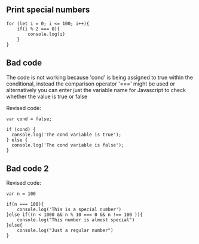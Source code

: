 
<h2>Print special numbers</h2>

```
for (let i = 0; i <= 100; i++){
    if(i % 2 === 0){
        console.log(i)
    }
}

```
<h2>Bad code</h2>
<p>The code is not working because 'cond' is being assigned to true within the conditional, instead the comparison operator '===' might be used or alternatively you can enter just the variable name for Javascript to check whether the value is true or false </p>
<p>Revised code:</p>

```
var cond = false;

if (cond) {
  console.log('The cond variable is true');
} else {
  console.log('The cond variable is false');
}
```
<h2>Bad code 2</h2>

<p>Revised code:</p>

```
var n = 100

if(n === 100){
    console.log('This is a special number')
}else if((n < 1000 && n % 10 === 0 && n !== 100 )){
    console.log("This number is almost special")
}else{
    console.log("Just a regular number")
}
```
